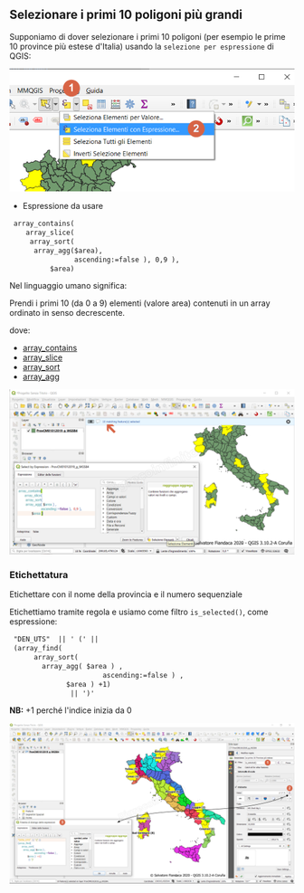 ## Selezionare i primi 10 poligoni più grandi

Supponiamo di dover selezionare i primi 10 poligoni (per esempio le prime 10 province più estese d'Italia) usando la `selezione per espressione` di QGIS:

![](/img/esempi/selezionare_primi_n_valori/selnvalori0.png)

- Espressione da usare

```
 array_contains( 
    array_slice(  
     array_sort( 
      array_agg($area), 
                ascending:=false ), 0,9 ),
          $area)
```

Nel linguaggio umano significa:

Prendi i primi 10 (da 0 a 9) elementi (valore area) contenuti in un array ordinato in senso decrescente.

dove:

 - [array_contains](http://hfcqgis.opendatasicilia.it/it/latest/gr_funzioni/arrays/array_contains.html)
 - [array_slice](http://hfcqgis.opendatasicilia.it/it/latest/gr_funzioni/arrays/array_slice.html)
 - [array_sort](http://hfcqgis.opendatasicilia.it/it/latest/gr_funzioni/arrays/array_sort.html)
 - [array_agg](http://hfcqgis.opendatasicilia.it/it/latest/gr_funzioni/aggregates/array_agg.html#)


![](/img/esempi/selezionare_primi_n_valori/selnvalori1.png)

### Etichettatura

Etichettare con il nome della provincia e il numero sequenziale

Etichettiamo tramite regola e usiamo come filtro `is_selected()`, come espressione:

```
 "DEN_UTS"  || ' (' || 
 (array_find(  
      array_sort( 
		array_agg( $area ) , 
		               ascending:=false ) ,
			  $area ) +1)
			   || ')'
```

**NB:** +1 perché l'indice inizia da 0

![](/img/esempi/selezionare_primi_n_valori/selnvalori2.png)